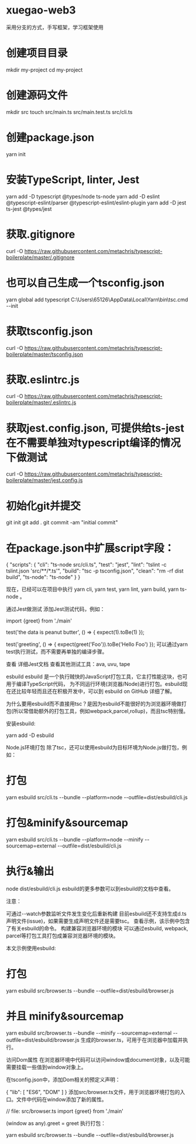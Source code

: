# xuegao-web3
采用分支的方式，手写框架，学习框架使用

# 创建项目目录
mkdir my-project
cd my-project

# 创建源码文件
mkdir src
touch src/main.ts src/main.test.ts src/cli.ts

# 创建package.json
yarn init

# 安装TypeScript, linter,  Jest
yarn add -D typescript @types/node ts-node
yarn add -D eslint @typescript-eslint/parser @typescript-eslint/eslint-plugin
yarn add -D jest ts-jest @types/jest

# 获取.gitignore
curl -O https://raw.githubusercontent.com/metachris/typescript-boilerplate/master/.gitignore

# 也可以自己生成一个tsconfig.json
yarn global add typescript
C:\Users\65126\AppData\Local\Yarn\bin\tsc.cmd --init

# 获取tsconfig.json
curl -O https://raw.githubusercontent.com/metachris/typescript-boilerplate/master/tsconfig.json

# 获取.eslintrc.js
curl -O https://raw.githubusercontent.com/metachris/typescript-boilerplate/master/.eslintrc.js

# 获取jest.config.json, 可提供给ts-jest在不需要单独对typescript编译的情况下做测试
curl -O https://raw.githubusercontent.com/metachris/typescript-boilerplate/master/jest.config.js

# 初始化git并提交
git init
git add .
git commit -am "initial commit"

# 在package.json中扩展script字段：

{
"scripts": {
"cli": "ts-node src/cli.ts",
"test": "jest",
"lint": "tslint -c tslint.json 'src/**/*.ts'",
"build": "tsc -p tsconfig.json",
"clean": "rm -rf dist build",
"ts-node": "ts-node"
}
}

现在，已经可以在项目中执行 yarn cli, yarn test, yarn lint, yarn build, yarn ts-node <filename>。


通过Jest做测试
添加Jest测试代码，例如：

import {greet} from './main'

test('the data is peanut butter', () => {
expect(1).toBe(1)
});

test('greeting', () => {
expect(greet('Foo')).toBe('Hello Foo')
});
可以通过yarn test执行测试，而不需要再单独的编译步骤。

查看 详细Jest文档
查看其他测试工具：ava, uvu, tape

esbuild
esbuild 是一个执行贼快的JavaScript打包工具，它主打性能这块，也可用于编译TypeScript代码， 为不同运行环境(浏览器/Node)进行打包。esbuild现在还比较年轻而且还在积极开发中，可以到 esbuild on GitHub 详细了解。

为什么要用esbuild而不直接用tsc？是因为esbuild不能很好的为浏览器环境做打包(所以常借助额外的打包工具，例如webpack,parcel,rollup)，而且tsc特别慢。

安装esbuild:

yarn add -D esbuild


Node.js环境打包
除了tsc，还可以使用esbuild为目标环境为Node.js做打包，例如：

# 打包
yarn esbuild src/cli.ts --bundle --platform=node --outfile=dist/esbuild/cli.js

# 打包&minify&sourcemap
yarn esbuild src/cli.ts --bundle --platform=node --minify --sourcemap=external --outfile=dist/esbuild/cli.js

# 执行&输出
node dist/esbuild/cli.js
esbuild的更多参数可以到esbuild的文档中查看。


注意：

可通过--watch参数监听文件发生变化后重新构建
目前esbuild还不支持生成d.ts声明文件(issue)，如果需要生成声明文件还是需要tsc。
查看示例，该示例中包含了有关esbuild的命令。
构建兼容浏览器环境的模块
可以通过esbuild, webpack, parcel等打包工具打包成兼容浏览器环境的模块。

本文示例使用esbuild:

# 打包
yarn esbuild src/browser.ts --bundle --outfile=dist/esbuild/browser.js

# 并且 minify&sourcemap
yarn esbuild src/browser.ts --bundle --minify --sourcemap=external --outfile=dist/esbuild/browser.js
生成的browser.ts，可用于在浏览器中加载并执行。

访问Dom属性
在浏览器环境中代码可以访问window或document对象，以及可能需要挂载一些值到window对象上。

在tsconfig.json中，添加Dom相关的预定义声明：

{
"lib": [
"ES6",
"DOM"
]
}
添加src/browser.ts文件，用于浏览器环境打包的入口。文件中代码在window添加了新的属性。

// file: src/browser.ts
import {greet} from './main'

(window as any).greet = greet
执行打包：

yarn esbuild src/browser.ts --bundle --outfile=dist/esbuild/browser.js






